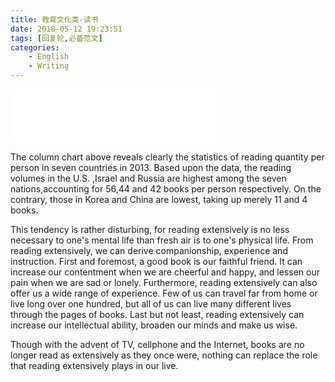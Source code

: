 ```yaml
---
title: 教育文化类-读书
date: 2018-05-12 19:23:51
tags: [回复轮,必备范文]
categories: 
	- English
	- Writing
---
```

<iframe frameborder="no" border="0" marginwidth="0" marginheight="0" width=330 height=86 src="//music.163.com/outchain/player?type=2&id=534064298&auto=1&height=66"></iframe>



The column chart above reveals clearly the statistics of reading quantity per person in seven countries in 2013.
Based upon the data, the reading volumes in the U.S. ,Israel and Russia are highest among the seven nations,accounting for 56,44 and 42 books per person respectively.
On the contrary, those in Korea and China are lowest, taking up merely 11 and 4 books. 

This tendency is rather disturbing, for reading extensively is no less necessary to one's mental life than fresh air is to one's physical life.
From reading extensively, we can derive companionship, experience and instruction.
First and foremost, a good book is our faithful friend. It can increase our contentment when we are cheerful and happy, and lessen our pain when we are sad or lonely.
Furthermore, reading extensively can also offer us a wide range of experience.
Few of us can travel far from home or live long over one hundred, but all of us can live many different lives through the pages of books.
Last but not least, reading extensively can increase our intellectual ability, broaden our minds and make us wise.

Though with the advent of TV, cellphone and the Internet, books are no longer read as extensively as they once were, nothing can replace the role that reading extensively plays in our live. 